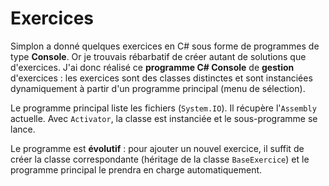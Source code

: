 # Exercices

Simplon a donné quelques exercices en C# sous forme de programmes de type **Console**. Or je trouvais rébarbatif de créer autant de solutions que d'exercices. J'ai donc réalisé ce **programme C# Console** de **gestion** d'exercices : les exercices sont des classes distinctes et sont instanciées dynamiquement à partir d'un programme principal (menu de sélection). 

Le programme principal liste les fichiers (`System.IO`). Il récupère l'`Assembly` actuelle. Avec `Activator`, la classe est instanciée et le sous-programme se lance.

Le programme est **évolutif** : pour ajouter un nouvel exercice, il suffit de créer la classe correspondante (héritage de la classe `BaseExercice`) et le programme principal le prendra en charge automatiquement.